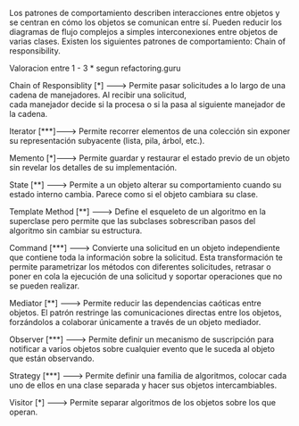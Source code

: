

Los patrones de comportamiento describen interacciones entre objetos y se centran en cómo los objetos 
se comunican entre sí. Pueden reducir los diagramas de flujo complejos a simples interconexiones entre 
objetos de varias clases. Existen los siguientes patrones de comportamiento: Chain of responsibility.


 Valoracion entre 1 - 3 * segun refactoring.guru


Chain of Responsiblity [*] ---> Permite pasar solicitudes a lo largo de una cadena de manejadores. Al recibir una solicitud,  
                             cada manejador decide si la procesa o si la pasa al siguiente manejador de la cadena.


Iterator [***]---> Permite recorrer elementos de una colección sin exponer su representación subyacente (lista, pila, árbol, etc.).


Memento [*]---> Permite guardar y restaurar el estado previo de un objeto sin revelar los detalles de su implementación.


State [**] ---> Permite a un objeto alterar su comportamiento cuando su estado interno cambia. Parece como si el objeto cambiara su clase.


Template Method [**] ---> Define el esqueleto de un algoritmo en la superclase pero permite que las subclases sobrescriban pasos del algoritmo sin 
                      cambiar su estructura.


Command [***] --->  Convierte una solicitud en un objeto independiente que contiene toda la información sobre la solicitud. Esta transformación te 
                    permite  parametrizar los métodos con diferentes solicitudes, retrasar o poner en cola la ejecución de una solicitud y soportar operaciones que no se pueden realizar.


Mediator [**] --->  Permite reducir las dependencias caóticas entre objetos. El patrón restringe las comunicaciones directas entre los objetos, 
                     forzándolos a colaborar únicamente a través de un objeto mediador.


Observer [***] ---> Permite definir un mecanismo de suscripción para notificar a varios objetos sobre cualquier evento que le suceda al objeto que 
                     están observando.


Strategy [***] ---> Permite definir una familia de algoritmos, colocar cada uno de ellos en una clase separada y hacer sus objetos intercambiables.


Visitor [*] ---> Permite separar algoritmos de los objetos sobre los que operan.

